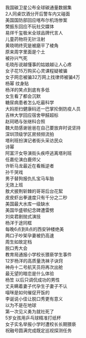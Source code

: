 我国碳卫星公布全球碳通量数据集  
2人同桌饮酒分开后警车内又碰面  
美国国防部回应喀布尔机场惨案  
樊振东回应不玩社交媒体  
易烊千玺极米全球品牌代言人  
儿童药物将无针注射  
黄晓明终究是被磨平了棱角  
原来周字里面是个土  
被孙兴气死  
毛晓彤说越懂事的姑娘越让人心疼  
女子花15万购买心灵课程疑被骗  
女子网恋被骗32万网上找律师被骗4万  
杨幂 纹身贴  
杨洋的笑点到底有多低  
女生看了都会沉默  
糖尿病患者怎么吃最科学  
大妈拒扫健康码还一巴掌抡倒防疫人员  
吉林大学回应宿舍甲醛超标  
赵珂晒与张继科合照  
魏大勋感谢爸爸在自己要放弃时说坚持  
深圳顶级学区房频频流拍  
塔利班扮演记者街头采访民众  
诗幂  
阿富汗女导演街头疾呼逃离塔利班  
任嘉伦演白鹿师父  
许昕马龙最近在看叛逆者  
孙千哭戏  
男子替狗报仇扎宝马车胎  
无效上班  
敖犬披荆斩棘的哥哥后台花絮  
皮皮虾出拳速度只有千分之二秒  
美国最大水库一级缺水  
美国华盛顿纪念碑遭雷劈  
刘奕君剧抛式演技  
杨洋于途同框  
每晚6点到8点的西安钟楼绝美  
两口子吵架孕妻被扔高速  
周生如故定档  
脱口秀大会  
教育局通报小学校长猥亵学生事件  
12岁杨洋的高质量洗袜子诀窍  
神舟十二号航天员将再次出舱  
最无望的暗恋是什么体验  
杨笠 以后只调侃成功的男性  
丈夫瞒着妻子代孕生子妻子不认  
喵咪是如何催促开饭的  
李诞说小佳让脱口秀更有意义  
以为不是在地球  
第一次见义勇为就社死了  
5岁女孩用乒乓球精准打纸杯  
女子实名举报小学时遭校长长期猥亵  
祝融号圆满完成既定巡视探测任务  
